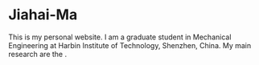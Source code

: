 # Jiahai-Ma

This is my personal website. I am a graduate student in Mechanical Engineering at Harbin Institute of Technology, Shenzhen, China. 
My main research are the .
